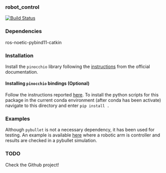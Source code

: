 ### robot_control 
[![Build Status](https://jenkins.asl.ethz.ch/buildStatus/icon?job=robot_control)](https://jenkins.asl.ethz.ch/job/robot_control/)

### Dependencies

ros-noetic-pybind11-catkin

### Installation

Install the `pinocchio` library following the [instructions](https://stack-of-tasks.github.io/pinocchio/download.html) from the official documentation.

#### Installing `pinocchio` bindings (Optional)

Follow the instructions reported [here](https://github.com/conda-forge/pinocchio-feedstock). To install the python scripts for this package in the current conda environment (after conda has been activate) navigate to this directory and enter `pip install .`

### Examples

Although `pybullet` is not a necessary dependency, it has been used for testing. An example is available [here](test/controllers/test_op_space_controller.py)
where a robotic arm is controller and results are checked in a pybullet simulation.

### TODO 

Check the Github project!
